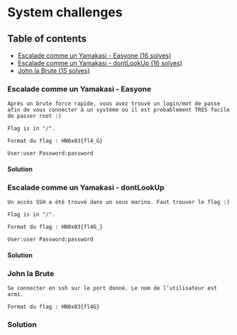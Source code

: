 # System challenges
## Table of contents
- [Escalade comme un Yamakasi - Easyone (16 solves)](./system.md#escalade-comme-un-yamakasi---easyone)
- [Escalade comme un Yamakasi - dontLookUp (16 solves)](./system.md#escalade-comme-un-yamakasi---dontlookup)
- [John la Brute (15 solves)](./system.md#john-la-brute)

### Escalade comme un Yamakasi - Easyone
```
Après un brute force rapide, vous avez trouvé un login/mot de passe afin de vous connecter à un système où il est probablement TRES facile de passer root :)

Flag is in "/".

Format du flag : HN0x03{fl4_G}

User:user Password:password
```
#### Solution


### Escalade comme un Yamakasi - dontLookUp
```
Un accès SSH a été trouvé dans un sous marino. Faut trouver le flag :)

Flag is in "/".

Format du flag : HN0x03{fl4G_}

User:user Password:password
```
#### Solution


### John la Brute
```
Se connecter en ssh sur le port donné. Le nom de l’utilisateur est armi.

Format du flag : HN0x03{fl4G}
```
### Solution

